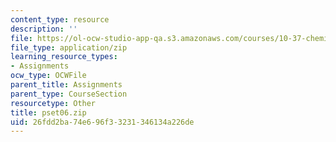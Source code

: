```yaml
---
content_type: resource
description: ''
file: https://ol-ocw-studio-app-qa.s3.amazonaws.com/courses/10-37-chemical-and-biological-reaction-engineering-spring-2007/26fdd2ba74e696f33231346134a226de_pset06.zip
file_type: application/zip
learning_resource_types:
- Assignments
ocw_type: OCWFile
parent_title: Assignments
parent_type: CourseSection
resourcetype: Other
title: pset06.zip
uid: 26fdd2ba-74e6-96f3-3231-346134a226de
---
```

